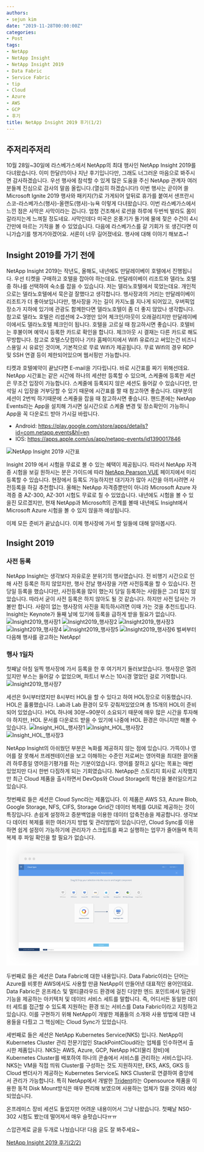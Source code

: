 ```yaml
---
authors:
- sejun kim
date: "2019-11-28T00:00:00Z"
categories:
- Post
tags:
- NetApp
- NetApp Insight
- NetApp Insight 2019
- Data Fabric
- Service Fabric
- tip
- Cloud
- Azure
- AWS
- GCP
- 후기
title: NetApp Insight 2019 후기(1/2)
---
```


## 주저리주저리
10월 28일~30일에 라스베가스에서 NetApp의 최대 행사인 NetApp Insight 2019를 다녀왔습니다. 이미 한달(!!)이나 지난 후기입니다만, 그래도 너그러운 마음으로 봐주시면 감사하겠습니다. 우선 행사에 참석할 수 있게 많은 도움을 주신 NetApp 관계자 여러분들께 진심으로 감사의 말씀 올립니다.(열심히 하겠습니다!) 이번 행사는 곧이어 쓸 Microsoft Ignite 2019 행사와 패키지(?)로 가게되어 앞뒤로 휴가를 붙여서 샌프란시스코-라스베가스(행사)-올랜도(행사)-뉴욕 이렇게 다녀왔습니다. 이번 라스베가스에서 느낀 점은 사막은 사막이라는 겁니다. 엄청 건조해서 로션을 하루에 두번씩 발라도 몸이 갈라지는게 느껴질 정도네요. 사막인데다 미국은 온풍기가 돌기에 물에 젖은 수건이 4시간만에 마르는 기적을 볼 수 있었습니다. 다음에 라스베가스를 갈 기회가 또 생긴다면 미니가습기를 챙겨가야겠어요. 서론이 너무 길어졌네요. 행사에 대해 이야기 해보죠~!

## Insight 2019를 가기 전에
NetApp Insight 2019는 작년도, 올해도, 내년에도 만달레이베이 호텔에서 진행됩니다. 우선 티켓을 구매하고 호텔을 잡아야 하는데요. 만달레이베이 리조트와 델라노 호텔 중 하나를 선택하여 숙소를 잡을 수 있습니다. 저는 델라노호텔에서 묵었는데요. 개인적으로는 델라노호텔에서 묵은걸 잘했다고 생각합니다. 행사장과의 거리는 만달레이베이 리조트가 더 좋아보입니다만, 행사장을 가는 길이 카지노를 지나게 되어있고, 우버픽업장소가 지하에 있기에 관광도 함께한다면 델라노호텔이 좀 더 좋지 않았나 생각합니다. 참고로 델라노 호텔은 리셉션에 2~3명만 있어 체크인/아웃이 오래걸리지만 만달레이베이에서도 델라노호텔 체크인이 됩니다. 호텔을 고르실 때 참고하시면 좋습니다. 호텔비는 후불이며 예약시 등록한 카드로 확인을 합니다. 체크아웃 시 결재는 다른 카드로 해도 무방합니다. 참고로 호텔스닷컴이나 기타 홈페이지에서 Wifi 유료라고 써있는건 비즈니스용일 시 유료인 것이며, 기본적으로 무료 Wifi가 제공됩니다. 무료 Wifi의 경우 RDP 및 SSH 연결 등이 제한되어있으며 웹서핑만 가능합니다.

티켓과 호텔예약이 끝났다면 E-mail을 기다립니다. 바로 시간표를 짜기 위해선데요. NetApp 시간표는 같은 시간에 하나의 세션만 등록할 수 있으며, 스케줄에 등록한 세션은 무조건 입장이 가능합니다. 스케줄에 등록되지 않은 세션도 들어갈 수 있습니다만, 만석일 시 입장을 거부당할 수 있기 때문에 시간표를 짤 때 참고하면 좋습니다. 대부분의 세션이 2번씩 하기때문에 스케줄을 잡을 때 참고하시면 좋습니다. 핸드폰에는 NetApp Events라는 App을 설치해 가시면 실시간으로 스케줄 변경 및 장소확인이 가능하니 App을 꼭 다운로드 받아 가시길 바랍니다.

- Android: https://play.google.com/store/apps/details?id=com.netapp.events&hl=en
- IOS: https://apps.apple.com/us/app/netapp-events/id1390017846

![NetApp Insight 2019 시간표](images/netapp_insight_schedule_web.png)

Insight 2019 에서 시험을 무료로 볼 수 있는 혜택이 제공됩니다. 따라서 NetApp 자격증 시험을 보길 원하시는 분은 가이드에 따라 [NetApp Pearson VUE](https://home.pearsonvue.com/netapp) 페이지에서 미리 등록할 수 있습니다. 현장에서 등록도 가능하지만 대기자가 많아 시간을 아끼시려면 사전등록을 하길 추천합니다. 올해는 NetApp 자격증뿐만이 아니라 Microsoft Azure 자격증 중 AZ-300, AZ-301 시험도 무료로 칠 수 있었습니다. 내년에도 시험을 볼 수 있을진 모르겠지만, 현재 NetApp과 Microsoft의 관계를 볼때 내년에도 Insight에서 Microsoft Azure 시험을 볼 수 있지 않을까 예상됩니다.

이제 모든 준비가 끝났습니다. 이제 행사장에 가서 할 일들에 대해 알아봅시다.

## Insight 2019 

### 사전 등록
NetApp Insight는 생각보다 자유로운 분위기의 행사였습니다. 전 비행기 시간으로 인해 사전 등록은 하지 않았지만, 행사 전날 행사장을 가면 사전등록을 할 수 있습니다. 전 당일 등록을 했습니다만, 사전등록을 많이 했는지 당일 등록하는 사람들은 그리 많지 않았습니다. 따라서 굳이 사전 등록은 하지 않아도 될 것 같습니다. 하지만 사전 답사는 가볼만 합니다. 사람이 없는 행사장의 사진을 획득하시려면 이때 가는 것을 추천드립니다. Insight는 Keynote가 둘째 날에 있기에 등록을 급하게 받을 필요가 없습니다.
![Insight2019_행사장1](images/Insight01_web.jpg)
![Insight2019_행사장2](images/Insight02_web.jpg)
![Insight2019_행사장3](images/Insight03_web.jpg)
![Insight2019_행사장4](images/Insight04_web.jpg)
![Insight2019_행사장5](images/Insight05_web.jpg)
![Insight2019_행사장6](images/Insight06_web.jpg)
벌써부터 다음해 행사를 광고하는 NetApp!

### 행사 1일차
첫째날 아침 일찍 행사장에 가서 등록을 한 후 여기저기 둘러보았습니다. 행사장은 열려있지만 부스는 들어갈 수 없었으며, 파트너 부스는 10시경 열었던 걸로 기억합니다. 
![Insight2019_행사장7](images/Insight07_web.jpg)

세션은 9시부터였지만 8시부터 HOL을 할 수 있다고 하여 HOL장으로 이동했습니다. HOL은 훌륭했습니다. Lab과 Lab 환경이 모두 갖춰져있었으며 총 15개의 HOL이 준비되어 있었습니다. HOL 하나에 30분~90분이 소요되기 때문에 매우 많은 시간을 투자해야 하지만, HOL 문서를 다운로드 받을 수 있기에 나중에 HOL 환경은 아니지만 해볼 수 있습니다.
![Insight_HOL_행사장1](images/Insight_hol_01_web.jpg)
![Insight_HOL_행사장2](images/Insight_hol_02_web.jpg)
![Insight_HOL_행사장3](images/Insight_hol_03_web.jpg)

NetApp Insight의 아쉬웠던 부분은 녹화를 제공하지 않는 점에 있습니다. 가뜩이나 영어를 잘 못해서 프레젠테이션을 보고 이해하는 수준인 저로써는 영어력을 최대한 끌어올려 하루종일 영어듣기평가를 하는 기분이었습니다. 영어를 잘하고 싶다는 목표는 매번 있었지만 다시 한번 다짐하게 되는 기회였습니다. NetApp은 스토리지 회사로 시작했지만 최근 Cloud 제품을 출시하면서 DevOps와 Cloud Storage의 혁신을 불러일으키고 있습니다.

첫번째로 들은 세션은 Cloud Sync라는 제품입니다. 이 제품은 AWS S3, Azure Blob, Google Storage, NFS, CIFS, Storage Grid간 데이터 복제를 GUI로 제공하는 것이 특징입니다. 손쉽게 설정하고 증분백업을 이용한 데이터 압축전송을 제공합니다. 생각보다 데이터 복제를 위한 여러가지 방법 및 관리방법이 있습니다만, Cloud Sync를 이용하면 쉽게 설정이 가능하기에 관리자가 스크립트를 짜고 실행하는 업무가 줄어들며 특히 복제 후 파일 확인을 할 필요가 없습니다.
![CloudSync](images/img-1-4.png?width=732&height=474&name=img-1-4.png)

두번째로 들은 세션은 Data Fabric에 대한 내용입니다. Data Fabric이라는 단어는 Azure를 비롯한 AWS에서도 사용할 만큼 NetApp이 만들어낸 대표적인 용어인데요. Data Fabric은 온프레스 및 멀티클라우드 환경에 걸친 다양한 엔드 포인트에서 일관된 기능을 제공하는 아키텍처 및 데이터 서비스 세트를 말합니다. 즉, 어디서든 동일한 데이터 세트를 접근할 수 있도록 지원하는 환경 또는 서비스를 Data Fabric이라고 지칭하고 있습니다. 이를 구현하기 위해 NetApp이 개발한 제품들의 소개와 사용 방법에 대한 내용들을 다뤘고 그 핵심에는 Cloud Sync가 있었습니다.

세번째로 들은 세션은 NetApp Kubernetes Service(NKS) 입니다. NetApp이 Kubernetes Cluster 관리 전문기업인 StackPointCloud라는 업체를 인수하면서 출시한 제품입니다. NKS는 AWS, Azure, GCP, NetApp HCI(물리 장비)에 Kubernetes Cluster를 배포하여 하나의 콘솔에서 서비스를 관리하는 서비스입니다. NKS는 VM을 직접 띄워 Cluster를 구성하는 것도 지원하지만, EKS, AKS, GKS 등 Cloud 벤더사가 제공하는 Kubernetes Service도 NKS Cluster로 연결하여 중앙에서 관리가 가능합니다. 특히 NetApp에서 개발한 [Trident](https://github.com/NetApp/trident)라는 Opensource 제품을 이용한 동적 Disk Mount방식은 매우 편리해 보였으며 사용하는 업체가 많을 것이라 예상되었습니다.

온프레미스 장비 세션도 들었지만 어려운 내용이어서 그냥 나왔습니다. 첫째날 NS0-302 시험도 봤는데 떨어져서 매우 슬펏습니다ㅠㅠ

스압관계로 글을 두개로 나눴습니다!
다음 글도 잘 봐주세요~

[NetApp Insight 2019 후기(2/2)](https://tech.cloudmt.co.kr/2019/11/28/Insight2019_2/)